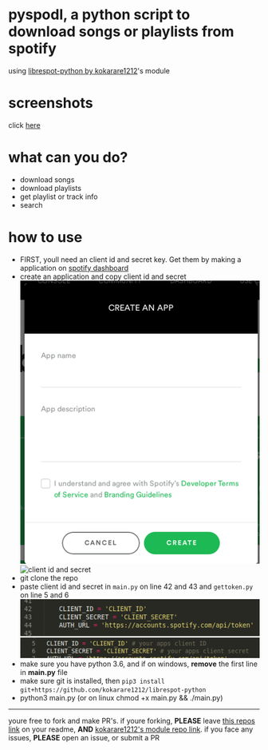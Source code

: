 # pyspodl, a python script to download songs or playlists from spotify

using [librespot-python by kokarare1212](https://github.com/kokarare1212/librespot-python)'s module

# screenshots

<p>click <a href="screenshots.md">here</a></p>

# what can you do?

+ download songs
+ download playlists
+ get playlist or track info
+ search

# how to use

+ FIRST, youll need an client id and secret key. Get them by making a application on [spotify dashboard](https://developer.spotify.com/dashboard/applications)
+ create an application and copy client id and secret
![create app](createapp.png)
![client id and secret](https://i.imgur.com/Qfl2wxd.png)
+ git clone the repo
+ paste client id and secret in `main.py` on line 42 and 43 and `gettoken.py` on line 5 and 6
![mainpy file lines](mainpyfile.png)
![gettoken file lines](gettokenfile.png)
+ make sure you have python 3.6, and if on windows, **remove** the first line in __main.py__ file
+ make sure git is installed, then `pip3 install git+https://github.com/kokarare1212/librespot-python`
+ python3 main.py (or on linux chmod +x main.py && ./main.py)

---

youre free to fork and make PR's. if youre forking, **PLEASE** leave [this repos link](https://github.com/devlocalhost/pyspodl) on your readme, **AND** [kokarare1212's module repo link](https://github.com/kokarare1212/librespot-python). if you face any issues, **PLEASE** open an issue, or submit a PR
